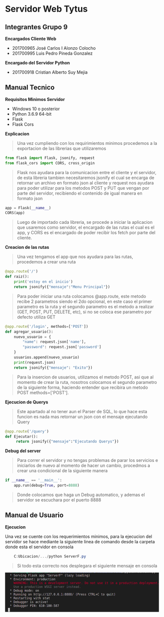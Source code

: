 # Servidor Web Tytus

## Integrantes Grupo 9

**Encargados Cliente Web**

- 201700965 José Carlos I Alonzo Colocho
- 201700995 Luis Pedro Pineda Gonzalez

**Encargado del Servidor Python**

- 201700918 Cristian Alberto Suy Mejia

## Manual Tecnico

**Requisitos Minimos Servidor**

- Windows 10 o posterior
- Python 3.6.9 64-bit
- Flask
- Flask Cors


**Explicacion**

> Una vez cumpliendo con los requirimientos minimos procedemos a la exportacion de las librerias que utilizaremos

```python
from flask import Flask, jsonify, request
from flask_cors import CORS, cross_origin
```

> Flask nos ayudara para la comunicacion entre el cliente y el servidor, de esta libreria tambien necesitaremos jsonify el cual se encarga de retornar un archivo en formato json al cliente y request nos ayudara para poder utilizar para los metodos POST y PUT que vengan por parte del servidor, recibiendo el contenido de igual manera en formato json

```python
app = Flask(__name__)
CORS(app)
```

> Luego de importado cada libreria, se procede a iniciar la aplicacion que usaremos como servidor, el encargado de las rutas el cual es el app, y CORS es el encargado de poder recibir los fetch por parte del cliente.

**Creacion de las rutas**

> Una vez tengamos el app que nos ayudara para las rutas, procedemos a crear una ruta

```python
@app.route('/')
def raiz():
    print('estoy en el inicio')
    return jsonify({"mensaje":"Menu Principal"})
```

> Para poder iniciar una ruta colocamos @app.route, este metodo recibe 2 parametros siendo el 2do opcional, en este caso el primer parametro es la ruta y el segundo parametro es el metodo a realizar (GET, POST, PUT, DELETE, etc), si no se coloca ese parametro por defecto utiliza GET

```python
@app.route('/login', methods=['POST'])
def agregar_usuario():
    nuevo_usuario = {
        "name": request.json['name'],
        "password": request.json['password']
    }
    usuarios.append(nuevo_usuario)
    print(request.json)
    return jsonify({"mensaje": "Exito"})
```
> Para la insercion de usuarios, utilizamos el metodo POST, asi que al momento de crear la ruta, nosotros colocamos el segundo parametro de la siguiente forma, haciendo entender que recibira un metodo POST methods=['POST'].

**Ejecucion de Querys**

> Este apartado al no tener aun el Parser de SQL, lo que hace esta funcion es nada mas retornar un json con el mensaje ejecutando Query

```python 
@app.route('/query')
def Ejecutar():
     return jsonify({"mensaje":"Ejecutando Querys"})
```

**Debug del server**

> Para correr el servidor y no tengas problemas de parar los servicios e iniciarlos de nuevo al momento de hacer un cambio, procedmos a crear una condicional de la siguiente manera 

```python
if __name__ == '__main__':
    app.run(debug=True, port=8888)
```
> Donde colocamos que haga un Debug automatico, y ademas el servidor se escuchara por el puerto 8888

## Manual de Usuario

**Ejecucion**

Una vez se cuente con los requerimientos minimos, para la ejecucion del servidor se hace mediante la siguiente linea de comando desde la carpeta donde esta el servidor en consola 

```PowerShell
    C:Ubicacion/.../python ServerF.py
```
> Si todo esta correcto nos desplegara el siguiente mensaje en consola
<p align="center">
  <img src="img/mensaje.png" width="800" alt="TytusDB">
</p>
